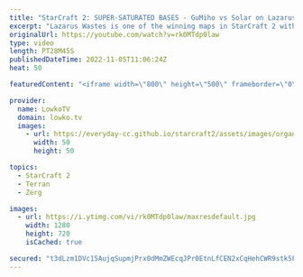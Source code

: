 ```yaml
---
title: "StarCraft 2: SUPER-SATURATED BASES - GuMiho vs Solar on Lazarus Wastes!"
excerpt: "Lazarus Wastes is one of the winning maps in StarCraft 2 with the Team Liquid Map Contest 17 (TLMC17). Map is made by HoperONE and has a few unique features. The central terran is inspired by Dreamcatcher, a map from 2018. While the first four bases are standard, the remaining three for each player have"
originalUrl: https://youtube.com/watch?v=rk0MTdp0law
type: video
length: PT28M45S
publishedDateTime: 2022-11-05T11:06:24Z
heat: 50

featuredContent: "<iframe width=\"800\" height=\"500\" frameborder=\"0\" src=\"https://www.youtube.com/embed/rk0MTdp0law\" allow=\"accelerometer; autoplay; encrypted-media; gyroscope; picture-in-picture\" allowfullscreen></iframe>"

provider:
  name: LowkoTV
  domain: lowko.tv
  images:
    - url: https://everyday-cc.github.io/starcraft2/assets/images/organizations/lowko.tv-50x50.jpg
      width: 50
      height: 50

topics:
  - StarCraft 2
  - Terran
  - Zerg

images:
  - url: https://i.ytimg.com/vi/rk0MTdp0law/maxresdefault.jpg
    width: 1280
    height: 720
    isCached: true

secured: "t3dLzm1DVc15AujqSupmjPrx0dMmZWEcqJPr0EtnLfCEN2xCqHehCWR9stk5FSEL73W1mFjHdVF4D4UBSmBykoXJPn8To+lQhLZ7y1SJAZKE/yhHNOryl5mWzG6mUwIkVQ7ExJ3qmtgi48z9B3v6X4fVOR+3spG2qcOdUVMunhsMZX9bJwTXqC1BuAWkTCWvdRJmWfUQk042jo0bwGgiaDseSHjmfi5J4Uxs9d+s8gKVN2PG7SkY7W5+q9WctSxWvXiWnYjr/PONcjLT0Ro5SUCs09tI++Oy39jVQVNXob4rDRtCxNN+1y9e5A11Dsp/TBHkt9SuXFyhGNlnyBZ5uU5CwRZDz/gDsTjPPGxmQJUusb8O8q7f2dUbB7lEaD7mHknbjCdjxmwgft4F8QIH5ksPXCsE9T3eQD5CXF07V18=;+arv1n4RrevIqYvEmsIqmQ=="
---
```


